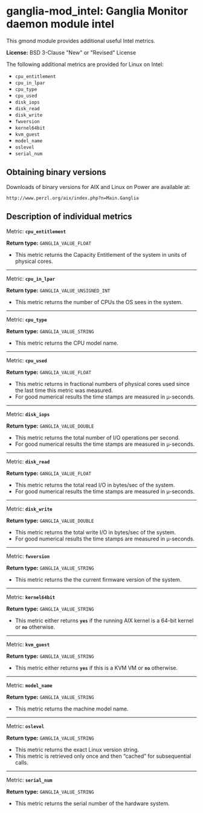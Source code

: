 # ganglia-mod_intel: Ganglia Monitor daemon module intel

This gmond module provides additional useful Intel metrics.

**License:** BSD 3-Clause "New" or "Revised" License

The following additional metrics are provided for Linux on Intel:
* `cpu_entitlement`
* `cpu_in_lpar`
* `cpu_type`
* `cpu_used`
* `disk_iops`
* `disk_read`
* `disk_write`
* `fwversion`
* `kernel64bit`
* `kvm_guest`
* `model_name`
* `oslevel`
* `serial_num`

## Obtaining binary versions

Downloads of binary versions for AIX and Linux on Power are available at:

    http://www.perzl.org/aix/index.php?n=Main.Ganglia

## Description of individual metrics

Metric:	**`cpu_entitlement`**

**Return type:** `GANGLIA_VALUE_FLOAT`

* This metric returns the Capacity Entitlement of the system in units of physical cores.

----

Metric:	**`cpu_in_lpar`**

**Return type:** `GANGLIA_VALUE_UNSIGNED_INT`

* This metric returns the number of CPUs the OS sees in the system.

----

Metric:	**`cpu_type`**

**Return type:** `GANGLIA_VALUE_STRING`

* This metric returns the CPU model name.

----

Metric:	**`cpu_used`**

**Return type:** `GANGLIA_VALUE_FLOAT`

* This metric returns in fractional numbers of physical cores used since the last time this metric was measured.
* For good numerical results the time stamps are measured in µ-seconds.

----

Metric:	**`disk_iops`**

**Return type:** `GANGLIA_VALUE_DOUBLE`

* This metric returns the total number of I/O operations per second.
* For good numerical results the time stamps are measured in µ-seconds.

----

Metric:	**`disk_read`**

**Return type:** `GANGLIA_VALUE_FLOAT`

* This metric returns the total read I/O in bytes/sec of the system.
* For good numerical results the time stamps are measured in µ-seconds.

----

Metric:	**`disk_write`**

**Return type:** `GANGLIA_VALUE_DOUBLE`

* This metric returns the total write I/O in bytes/sec of the system.
* For good numerical results the time stamps are measured in µ-seconds.

----

Metric:	**`fwversion`**

**Return type:** `GANGLIA_VALUE_STRING`

* This metric returns the the current firmware version of the system.

----

Metric:	**`kernel64bit`**

**Return type:** `GANGLIA_VALUE_STRING`

* This metric either returns **`yes`** if the running AIX kernel is a 64-bit kernel or **`no`** otherwise.

----

Metric:	**`kvm_guest`**

**Return type:** `GANGLIA_VALUE_STRING`

* This metric either returns **`yes`** if this is a KVM VM or **`no`** otherwise.

----

Metric:	**`model_name`**

**Return type:** `GANGLIA_VALUE_STRING`

* This metric returns the machine model name.

----

Metric:	**`oslevel`**

**Return type:** `GANGLIA_VALUE_STRING`

* This metric returns the exact Linux version string.
* This metric is retrieved only once and then “cached” for subsequential calls.

----

Metric:	**`serial_num`**

**Return type:** `GANGLIA_VALUE_STRING`

* This metric returns the serial number of the hardware system.
